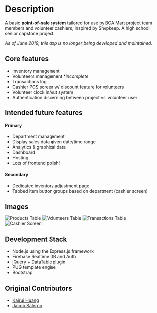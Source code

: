 # Description
A basic **point-of-sale system** tailored for use by BCA Mart project team members and volunteer cashiers, inspired by Shopkeep. A high school senior capstone project.

*As of June 2019, this app is no longer being developed and maintained.*

## Core features
- Inventory management
- Volunteers management \*_incomplete_
- Transactions log
- Cashier POS screen w/ discount feature for volunteers
- Volunteer clock in/out system
- Authentication discerning between project vs. volunteer user

## Intended future features
#### Primary
- Department management
- Display sales data given date/time range
- Analytics & graphical data
- Dashboard
- Hosting
- Lots of frontend polish!
#### Secondary
- Dedicated inventory adjustment page
- Tabbed item button groups based on department (cashier screen)

## Images
![Products Table](/Users/Cary/Desktop/Screenshots/BCA_Mart/products_table.png)
![Volunteers Table](/Users/Cary/Desktop/Screenshots/BCA_Mart/volunteers_table.png)
![Transactions Table](/Users/Cary/Desktop/Screenshots/BCA_Mart/transactions_table.png)
![Cashier Screen](/Users/Cary/Desktop/Screenshots/BCA_Mart/cashier_screen.png)

## Development Stack
- Node.js using the Express.js framework
- Firebase Realtime DB and Auth
- jQuery + [DataTable](https://datatables.net) plugin
- PUG template engine
- Bootstrap

## Original Contributors
- [Kairui Huang](https://github.com/kairuihuang)
- [Jacob Salerno](https://github.com/jacobhaxor)
